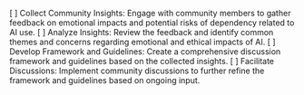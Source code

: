 [ ] Collect Community Insights: Engage with community members to gather feedback on emotional impacts and potential risks of dependency related to AI use.
[ ] Analyze Insights: Review the feedback and identify common themes and concerns regarding emotional and ethical impacts of AI.
[ ] Develop Framework and Guidelines: Create a comprehensive discussion framework and guidelines based on the collected insights.
[ ] Facilitate Discussions: Implement community discussions to further refine the framework and guidelines based on ongoing input.